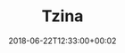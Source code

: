 ---
path: "/tzina"
date: "2018-06-22T12:33:00+00:02"
title: "Tzina"
tags: ["Virtual Reality"]
thumbnail: "https://i.imgur.com/ejOHbO0.gif"
cover: "tzina.png"
embed: '<div style="padding:56.25% 0 0 0;position:relative;"><iframe src="https://player.vimeo.com/video/187784291?title=0&byline=0&portrait=0" style="position:absolute;top:0;left:0;width:100%;height:100%;" frameborder="0" webkitallowfullscreen mozallowfullscreen allowfullscreen></iframe></div><script src="https://player.vimeo.com/api/player.js"></script>'
about: "In January 2017, Tzina Dizengoff square, one of Tel Aviv’s emblematic sites, was demolished. The square became a home for the lonely and marginalized characters of the area. This project tells the story of the people who gravitated toward the square and spent their days in it. In this interactive webVR documentary, they talk about their lives and the square. Together, they form a poetic musing on lost loves and things that have passed. Tzina invites you to physically explore the virtual square, combining elements of fantasy, while experiencing the square in different times of the day.

I served as the project’s technical director, in which I got to shoot, develop, write music and implement features in the experience."
links: [['Full Experience', 'http://tzina.space'], ['Making-of', 'https://www.youtube.com/watch?v=n0IIKgNnctY'], ['Github', 'https://github.com/Avnerus/tzina']]
components: [['code', 'Javascript, GLSL'], ['software', 'DepthKit, e-on Vue, Adobe Photoshop, Autodesk Maya, ffmpeg, Web Audio API and the WebVR API.'], ['3d', 'Three.js']]
credits: 'Directed with <a target="_blank" href="https://shirin.works">~shirin anlen</a>. Developed with Avner Peled, Ziv Schneider and Laura Juo-Hsin Chen. <a href="http://tzina.space" target="_blank">For full credit list</a>'
press: [['Creators Project', 'https://creators.vice.com/en_us/article/mg44g4/symphony-of-longing-interactive-vr-doc-tel-aviv'], ['IDFA DocLab', 'https://www.doclab.org/2016/tzina-symphony-of-longing/'], ['Haaretz', 'https://www.haaretz.co.il/gallery/cinema/.premium-1.4083991'], ['prosthetic knowledge', 'http://prostheticknowledge.tumblr.com/post/158715900671/tzina-symphony-of-longing-webvr-documentary-by'], ['Cannes NEXT','#'], ['Doc-Aviv', '#'], ['Paris Play Film Festival', '#'], ['Tornto Web Festival','#']]
excerpt: "A virtual reality documentary about love and lonliness."
---
